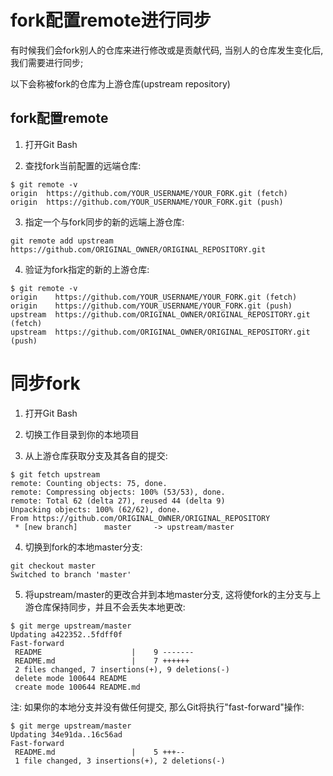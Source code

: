# fork配置remote进行同步

有时候我们会fork别人的仓库来进行修改或是贡献代码, 当别人的仓库发生变化后, 我们需要进行同步; 

以下会称被fork的仓库为上游仓库(upstream repository)


## fork配置remote

1. 打开Git Bash

2. 查找fork当前配置的远端仓库:
```
$ git remote -v
origin  https://github.com/YOUR_USERNAME/YOUR_FORK.git (fetch)
origin  https://github.com/YOUR_USERNAME/YOUR_FORK.git (push)
```

3. 指定一个与fork同步的新的远端上游仓库:
```
git remote add upstream https://github.com/ORIGINAL_OWNER/ORIGINAL_REPOSITORY.git
```

4. 验证为fork指定的新的上游仓库:
```
$ git remote -v
origin    https://github.com/YOUR_USERNAME/YOUR_FORK.git (fetch)
origin    https://github.com/YOUR_USERNAME/YOUR_FORK.git (push)
upstream  https://github.com/ORIGINAL_OWNER/ORIGINAL_REPOSITORY.git (fetch)
upstream  https://github.com/ORIGINAL_OWNER/ORIGINAL_REPOSITORY.git (push)
```


# 同步fork

1. 打开Git Bash

2. 切换工作目录到你的本地项目

3. 从上游仓库获取分支及其各自的提交:
```
$ git fetch upstream
remote: Counting objects: 75, done.
remote: Compressing objects: 100% (53/53), done.
remote: Total 62 (delta 27), reused 44 (delta 9)
Unpacking objects: 100% (62/62), done.
From https://github.com/ORIGINAL_OWNER/ORIGINAL_REPOSITORY
 * [new branch]      master     -> upstream/master
```

4. 切换到fork的本地master分支:
```
git checkout master
Switched to branch 'master'
```

5. 将upstream/master的更改合并到本地master分支, 这将使fork的主分支与上游仓库保持同步，并且不会丢失本地更改:
```
$ git merge upstream/master
Updating a422352..5fdff0f
Fast-forward
 README                    |    9 -------
 README.md                 |    7 ++++++
 2 files changed, 7 insertions(+), 9 deletions(-)
 delete mode 100644 README
 create mode 100644 README.md
```

注: 如果你的本地分支并没有做任何提交, 那么Git将执行"fast-forward"操作:
```
$ git merge upstream/master
Updating 34e91da..16c56ad
Fast-forward
 README.md                 |    5 +++--
 1 file changed, 3 insertions(+), 2 deletions(-)
```
